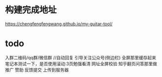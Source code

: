 # 构建完成地址
https://chengfengfengwang.github.io/my-guitar-tool/

# todo
入群二维码/qq群/微信群 //自动回复
引导关注公众号(侧边栏)
全屏那里缓存起来
笔记本测试一下，是否使用滚动:3页勉强看清
网址全屏校验
知乎翻页问答那里做推广
赞助
反馈提交
上传到服务器